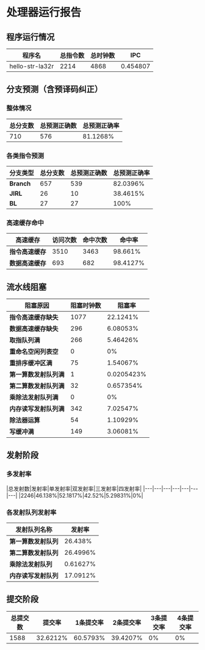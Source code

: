 # 处理器运行报告
## 程序运行情况
|程序名|总指令数|总时钟数|IPC|
|---|---|---|---|
|hello-str-la32r|2214|4868|0.454807|

## 分支预测（含预译码纠正）
### 整体情况
|总分支数|总预测正确数|总预测正确率|
|---|---|---|
|710|576|81.1268%|

### 各类指令预测
|分支类型|总分支数|总预测正确数|总预测正确率|
|---|---|---|---|
|**Branch**| 657 | 539 | 82.0396%|
|**JIRL**| 26 | 10 | 38.4615%|
|**BL**| 27 | 27 | 100%|

### 高速缓存命中
|高速缓存|访问次数|命中次数|命中率|
|---|---|---|---|
|**指令高速缓存**| 3510 | 3463 | 98.661%|
|**数据高速缓存**| 693 | 682 | 98.4127%|
## 流水线阻塞
|阻塞原因|阻塞时钟数|阻塞率|
|---|---|---|
|**指令高速缓存缺失**| 1077 | 22.1241%|
|**数据高速缓存缺失**| 296 | 6.08053%|
|**取指队列满**| 266 | 5.46426%|
|**重命名空闲列表空**|0 | 0%|
|**重排序缓冲区满**|75 | 1.54067%|
|**第一算数发射队列满**|1 | 0.0205423%|
|**第二算数发射队列满**|32 | 0.657354%|
|**乘除法发射队列满**|0 | 0%|
|**内存读写发射队列满**|342 | 7.02547%|
|**除法器运算**|54 | 1.10929%|
|**写缓冲满**|149 | 3.06081%|

## 发射阶段
### 多发射率
|总发射数|发射率|单发射率|双发射率|三发射率|四发射率|
|---|---|---|---|---|---|---|
|2246|46.138%|52.1817%|42.52%|5.29831%|0%|

### 各发射队列发射率
|发射队列名称|发射率|
|---|---|
|**第一算数发射队列**|26.438%|
|**第二算数发射队列**|26.4996%|
|**乘除法发射队列**|0.61627%|
|**内存读写发射队列**|17.0912%|

## 提交阶段
|总提交数|提交率|1条提交率|2条提交率|3条提交率|4条提交率|
|---|---|---|---|---|---|
|1588|32.6212%|60.5793%|39.4207%|0%|0%|
